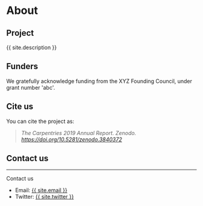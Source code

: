 # About

## Project

{{ site.description }}

## Funders

We gratefully acknowledge funding from the XYZ Founding Council, under grant number 'abc'.

## Cite us

You can cite the project as:

>    *The Carpentries 2019 Annual Report. Zenodo. https://doi.org/10.5281/zenodo.3840372*

## Contact us
<hr>
<p>Contact us</p>
<ul>
    <li>Email: <a href="mailto:{{ site.email }}">{{ site.email }}</a></li>
    <li>Twitter: <a href="{{ site.twitter }}">{{ site.twitter }}</a></li>
</ul>

